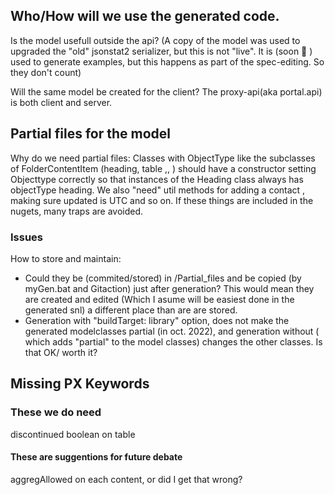 ## Who/How will we use the generated code.
Is the model usefull outside the api?  (A copy of the model was used to upgraded the "old" jsonstat2 serializer, but this is not "live". It is (soon 🙂 ) used to generate examples, but this happens as part of the spec-editing. So they don't count)

Will the same model be created for the client?  The proxy-api(aka portal.api) is both client and server.

## Partial files for the model
Why do we need partial files: Classes with ObjectType like the subclasses of FolderContentItem (heading, table ,, )
should have a constructor setting Objecttype correctly so that instances of the Heading class always has objectType heading.
We also "need" util methods for adding a contact , making sure updated is UTC and so on. 
If these things are included in the nugets, many traps are avoided.   

### Issues
How to store and maintain:
- Could they be (commited/stored) in /Partial_files and be copied (by myGen.bat and Gitaction) just after generation? This would mean they are created and edited (Which I asume 
will be easiest done in the generated snl) a different place than are are stored. 
- Generation with "buildTarget: library" option, does not make the generated modelclasses partial (in oct. 2022), and generation without ( which adds "partial" to the model classes) 
  changes the other classes. Is that OK/ worth it?  



##  Missing PX Keywords

### These we do need
discontinued  boolean on table

#### These are suggentions for future debate
aggregAllowed on each content, or did I get that wrong?
